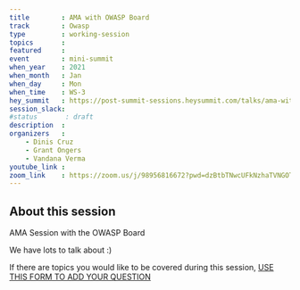 ```yaml
---
title        : AMA with OWASP Board
track        : Owasp
type         : working-session
topics       :
featured     :
event        : mini-summit
when_year    : 2021
when_month   : Jan
when_day     : Mon
when_time    : WS-3
hey_summit   : https://post-summit-sessions.heysummit.com/talks/ama-with-owasp-board/
session_slack:
#status       : draft
description  :
organizers   :
    - Dinis Cruz
    - Grant Ongers 
    - Vandana Verma
youtube_link :
zoom_link    : https://zoom.us/j/98956816672?pwd=dzBtbTNwcUFkNzhaTVNGOThNTFIxdz09
---
```


## About this session

AMA Session with the OWASP Board

We have lots to talk about :) 

If there are topics you would like to be covered during this session, [USE THIS FORM TO ADD YOUR QUESTION](https://docs.google.com/forms/d/e/1FAIpQLSfzcKgeD6TL5QfcDcKt8DOglBqm1RABZWLZfhC59MCPPJDJUQ/viewform)
